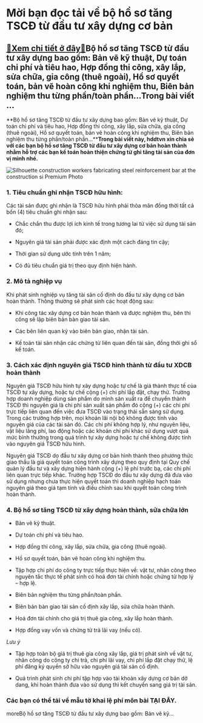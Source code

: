 Mời bạn đọc tải về bộ hồ sơ tăng TSCĐ từ đầu tư xây dựng cơ bản
===============================================================

[:gift:Xem chi tiết ở đây:gift:](https://hddtvn.com/moi-ban-doc-tai-ve-bo-ho-so-tang-tscd-tu-dau-tu-xay-dung-co-ban/)Bộ hồ sơ tăng TSCĐ từ đầu tư xây dựng bao gồm: Bản vẽ kỹ thuật, Dự toán chi phí và tiêu hao, Hợp đồng thi công, xây lắp, sửa chữa, gia công (thuê ngoài), Hồ sơ quyết toán, bản vẽ hoàn công khi nghiệm thu, Biên bản nghiệm thu từng phần/toàn phần…Trong bài viết …
---------------------------------------------------------------------------------------------------------------------------------------------------------------------------------------------------------------------------------------------------------------------

**Bộ hồ sơ tăng TSCĐ từ đầu tư xây dựng bao gồm: Bản vẽ kỹ thuật, Dự toán chi phí và tiêu hao, Hợp đồng thi công, xây lắp, sửa chữa, gia công (thuê ngoài), Hồ sơ quyết toán, bản vẽ hoàn công khi nghiệm thu, Biên bản nghiệm thu từng phần/toàn phần…****Trong bài viết này, hddtvn xin chia sẻ với các bạn bộ hồ sơ tăng TSCĐ từ đầu tư xây dựng cơ bản hoàn thành nhằm hỗ trợ các bạn kế toán hoàn thiện chứng từ ghi tăng tài sản của đơn vị mình nhé.**


![Silhouette construction workers fabricating steel reinforcement bar at the construction si Premium Photo](https://hddtvn.com/wp-content/uploads/2021/01/silhouette-construction-workers-fabricating-steel-reinforcement-bar-construction-si_33835-191.jpg)


### 1. Tiêu chuẩn ghi nhận TSCĐ hữu hình:


Các tài sản được ghi nhận là TSCĐ hữu hình phải thỏa mãn đồng thời tất cả bốn (4) tiêu chuẩn ghi nhận sau:




* Chắc chắn thu được lợi ích kinh tế trong tương lai từ việc sử dụng tài sản đó;

* Nguyên giá tài sản phải được xác định một cách đáng tin cậy;

* Thời gian sử dụng ước tính trên 1 năm;

* Có đủ tiêu chuẩn giá trị theo quy định hiện hành.



### 2. Mô tả nghiệp vụ


Khi phát sinh nghiệp vụ tăng tài sản cố định do đầu tư xây dựng cơ bản hoàn thành. Thông thường sẽ phát sinh các hoạt động sau:




* Khi công tác xây dựng cơ bản hoàn thành và được nghiệm thu, bên thi công sẽ lập biên bản bàn giao tài sản.

* Các bên liên quan ký vào biên bản giao, nhận tài sản.

* Kế toán tài sản nhận các chứng từ liên quan đến tài sản, đồng thời ghi sổ kế toán.



### 3. Cách xác định nguyên giá TSCĐ hình thành từ đầu tư XDCB hoàn thành


Nguyên giá TSCĐ hữu hình tự xây dựng hoặc tự chế là giá thành thực tế của TSCĐ tự xây dựng, hoặc tự chế cộng (+) chi phí lắp đặt, chạy thử. Trường hợp doanh nghiệp dùng sản phẩm do mình sản xuất ra để chuyển thành TSCĐ thì nguyên giá là chi phí sản xuất sản phẩm đó cộng (+) các chi phí trực tiếp liên quan đến việc đưa TSCĐ vào trạng thái sẵn sàng sử dụng. Trong các trường hợp trên, mọi khoản lãi nội bộ không được tính vào nguyên giá của các tài sản đó. Các chi phí không hợp lý, như nguyên liệu, vật liệu lãng phí, lao động hoặc các khoản chi phí khác sử dụng vượt quá mức bình thường trong quá trình tự xây dựng hoặc tự chế không được tính vào nguyên giá TSCĐ hữu hình.


Nguyên giá TSCĐ do đầu tư xây dựng cơ bản hình thành theo phương thức giao thầu là giá quyết toán công trình xây dựng theo quy định tại Quy chế quản lý đầu tư và xây dựng hiện hành cộng (+) lệ phí trước bạ, các chi phí liên quan trực tiếp khác. Trường hợp TSCĐ do đầu tư xây dựng đã đưa vào sử dụng nhưng chưa thực hiện quyết toán thì doanh nghiệp hạch toán nguyên giá theo giá tạm tính và điều chỉnh sau khi quyết toán công trình hoàn thành.


### 4. Bộ hồ sơ tăng TSCĐ từ xây dựng hoàn thành, sửa chữa lớn




* Bản vẽ kỹ thuật.

* Dự toán chi phí và tiêu hao.

* Hợp đồng thi công, xây lắp, sửa chữa, gia công (thuê ngoài).

* Hồ sơ quyết toán, bản vẽ hoàn công khi nghiệm thu.

* Tập hợp chi phí do công ty trực tiếp thực hiện về: vật tư, nhân công theo nguyên tắc thực tế phát sinh có hoá đơn tài chính hoặc chứng từ hợp lý – hợp lệ.

* Biên bản nghiệm thu từng phần/toàn phần.

* Biên bản bàn giao tài sản cố định xây lắp, sửa chữa hoàn thành.

* Hoá đơn tài chính cho giá trị thuê gia công, xây lắp hoàn thành.

* Hợp đồng vay vốn và chứng từ trả lãi vay (nếu có).



*Lưu ý*




* Tập hợp toàn bộ giá trị thuê gia công xây lắp, giá trị phát sinh về vật tư, nhân công do công ty chi trả, chi phí lãi vay, chi phí lắp đặt chạy thử, lệ phí đăng ký quyền sở hữu vào nguyên giá tài sản cố định.

* Quá trình phát sinh chi phí tập hợp vào tài khoản xây dựng cơ bản dở dang, khi hoàn thành đưa vào sử dụng thì kết chuyển sang giá trị tài sản.



### Các bạn có thể tải về mẫu tờ khai lệ phí môn bài TẠI ĐÂY.


moreBộ hồ sơ tăng TSCĐ từ đầu tư xây dựng bao gồm: Bản vẽ kỹ…

